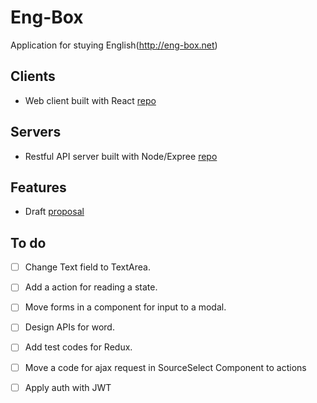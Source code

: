 # Eng-Box

Application for stuying English(http://eng-box.net)

## Clients

- Web client built with React [repo](https://github.com/duwonyi/eng-box-react)

## Servers

- Restful API server built with Node/Expree [repo](https://github.com/duwonyi/eng-box-rest-server)

## Features

- Draft [proposal](https://docs.google.com/document/d/1o_Qje_ohzANnF14AxwNz7Y3MDRUvab3Tn_385Ap9f1E/edit?usp=sharing)

## To do
- [ ] Change Text field to TextArea.
- [ ] Add a action for reading a state.
- [ ] Move forms in a component for input to a modal.
- [ ] Design APIs for word.
- [ ] Add test codes for Redux.
- [ ] Move a code for ajax request in SourceSelect Component to actions
- [ ] Apply auth with JWT

